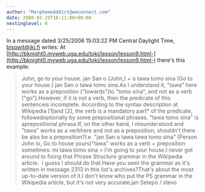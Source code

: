 ```yaml
---
author: "MorphemeAddict@wmconnect.com"
date: 2008-03-25T16:11:00+00:00
nestinglevel: 0
---
```

In a message dated 3/25/2008 15:03:22 PM Central Daylight Time, [bisqwit@iki.fi](mailto://bisqwit@iki.fi) writes:
At [http://bknight0.myweb.uga.edu/toki/lesson/lesson9.html-](http://bknight0.myweb.uga.edu/toki/lesson/lesson9.html-) there's this example:
> John, go to your house.
> jan San o (John,) + o tawa tomo sina (Go to your house.)
> jan San o tawa tomo sina.As I understand it, "tawa" here works as a preposition ("towards")to "tomo sina", and not as a verb ("go").However, if it is not a verb, then the predicate of this sentenceis incomplete. According to the syntax description at Wikipedia \[1\]and \[2\], the verb is a mandatory part\* of the predicate, followedoptionally by some prepositional phrases. "tawa tomo sina" is aprepositional phrase.If, on the other hand, I misunderstood and "tawa" works as a verbhere and not as a preposition, shouldn't there be also be a preposition?I.e. "jan San o tawa tawa tomo sina" (Person John lo, Go to house yours)"tawa" works as a verb + preposition sometimes: mi tawa tomo sina = I'm going to your house.I never got around to fixing that Phrase Structure grammar in the Wikipedia article.  I guess I should do that.Have you seen the grammar as it's written in message 2313 in this list's archives?That's about the most up-to-date version of it.I don't know who put the PS grammar in the Wikipedia article, but it's not very accurate.jan Setepo / stevo